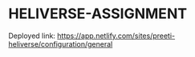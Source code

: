 # HELIVERSE-ASSIGNMENT
Deployed link: https://app.netlify.com/sites/preeti-heliverse/configuration/general
